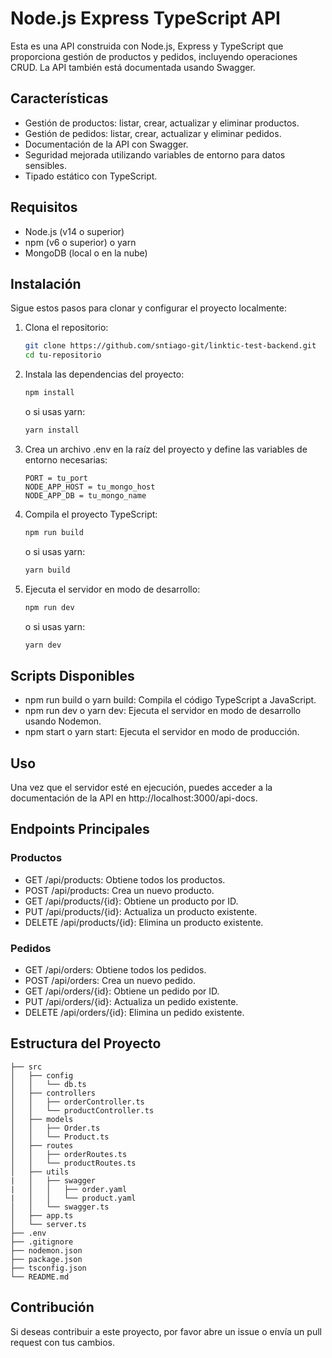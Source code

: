 # Node.js Express TypeScript API

Esta es una API construida con Node.js, Express y TypeScript que proporciona gestión de productos y pedidos, incluyendo operaciones CRUD. La API también está documentada usando Swagger.

## Características

- Gestión de productos: listar, crear, actualizar y eliminar productos.
- Gestión de pedidos: listar, crear, actualizar y eliminar pedidos.
- Documentación de la API con Swagger.
- Seguridad mejorada utilizando variables de entorno para datos sensibles.
- Tipado estático con TypeScript.

## Requisitos

- Node.js (v14 o superior)
- npm (v6 o superior) o yarn
- MongoDB (local o en la nube)

## Instalación

Sigue estos pasos para clonar y configurar el proyecto localmente:

1. Clona el repositorio:

   ```bash
   git clone https://github.com/sntiago-git/linktic-test-backend.git
   cd tu-repositorio

2. Instala las dependencias del proyecto:

    ```bash
    npm install
    ```
    
    o si usas yarn:
   
    ```bash
    yarn install
    ```
    
4. Crea un archivo .env en la raíz del proyecto y define las variables de entorno necesarias:

    ```plaintext
    PORT = tu_port
    NODE_APP_HOST = tu_mongo_host
    NODE_APP_DB = tu_mongo_name

5. Compila el proyecto TypeScript:

    ```bash
    npm run build
    ```
    
    o si usas yarn:

    ```bash
    yarn build
    ```

6. Ejecuta el servidor en modo de desarrollo:

    ```bash
    npm run dev
    ```

    o si usas yarn:

    ```bash
    yarn dev
    ```

## Scripts Disponibles

- npm run build o yarn build: Compila el código TypeScript a JavaScript.
- npm run dev o yarn dev: Ejecuta el servidor en modo de desarrollo usando Nodemon.
- npm start o yarn start: Ejecuta el servidor en modo de producción.

## Uso

Una vez que el servidor esté en ejecución, puedes acceder a la documentación de la API en http://localhost:3000/api-docs.

## Endpoints Principales

### Productos
- GET /api/products: Obtiene todos los productos.
- POST /api/products: Crea un nuevo producto.
- GET /api/products/{id}: Obtiene un producto por ID.
- PUT /api/products/{id}: Actualiza un producto existente.
- DELETE /api/products/{id}: Elimina un producto existente.

### Pedidos
- GET /api/orders: Obtiene todos los pedidos.
- POST /api/orders: Crea un nuevo pedido.
- GET /api/orders/{id}: Obtiene un pedido por ID.
- PUT /api/orders/{id}: Actualiza un pedido existente.
- DELETE /api/orders/{id}: Elimina un pedido existente.

## Estructura del Proyecto

```plaintext
├── src
│   ├── config
│   │   └── db.ts
│   ├── controllers
│   │   ├── orderController.ts 
│   │   └── productController.ts
│   ├── models
│   │   ├── Order.ts
│   │   └── Product.ts
│   ├── routes
│   │   ├── orderRoutes.ts 
│   │   └── productRoutes.ts
│   ├── utils
|   │   ├── swagger
|   │   │   ├── order.yaml
|   │   │   └── product.yaml
│   │   └── swagger.ts
│   ├── app.ts
│   └── server.ts
├── .env
├── .gitignore
├── nodemon.json
├── package.json
├── tsconfig.json
└── README.md
```

## Contribución

Si deseas contribuir a este proyecto, por favor abre un issue o envía un pull request con tus cambios.

